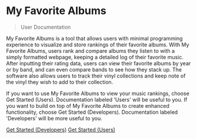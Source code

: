 <!-- _coverpage.md -->

# My Favorite Albums

> User Documentation

My Favorite Albums is a tool that allows users with minimal programming experience to visualize and store rankings of their favorite albums. With My Favorite Albums, users rank and compare albums they listen to with a simply formatted webpage, keeping a detailed log of their favorite music. After inputting their rating data, users can view their favorite albums by year or by band, and can even compare bands to see how they stack up. The software also allows users to track their vinyl collections and keep note of the vinyl they wish to add to their collection. 

If you want to use My Favorite Albums to view your music rankings, choose Get Started (Users). Documentation labeled 'Users' will be useful to you. If you want to build on top of My Favorite Albums to create enhanced functionality, choose Get Started (Developers). Documentation labeled 'Developers' will be more useful to you.


[Get Started (Developers)](READMEcopy.md)
[Get Started (Users)](#home-page-end-users)

